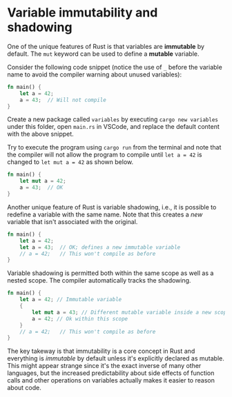 # Variable immutability and shadowing

One of the unique features of Rust is that variables are **immutable** by default. The `mut` keyword can be used to define a **mutable** variable.

Consider the following code snippet (notice the use of `_` before the variable name to avoid the compiler warning about unused variables):

```rust
fn main() {
    let a = 42;
    a = 43;  // Will not compile
}
```
Create a new package called `variables` by executing `cargo new variables` under this folder, open `main.rs` in VSCode, and replace the default content with the above snippet.

Try to execute the program using `cargo run` from the terminal and note that the compiler will not allow the program to compile until `let a = 42` is changed to `let mut a = 42` as shown below.

```rust
fn main() {
    let mut a = 42;
    a = 43;  // OK
}
```
Another unique feature of Rust is variable shadowing, i.e., it is possible to redefine a variable with the same name. Note that this creates a *new* variable that isn't associated with the original.

```rust
fn main() {
    let a = 42;
    let a = 43;  // OK; defines a new immutable variable
    // a = 42;   // This won't compile as before
}
```
Variable shadowing is permitted both within the same scope as well as a nested scope. The compiler automatically tracks the shadowing.

```rust
fn main() {
    let a = 42; // Immutable variable
    {
        let mut a = 43; // Different mutable variable inside a new scope
        a = 42; // Ok within this scope
    }
    // a = 42;   // This won't compile as before
}
```

The key takeway is that immutability is a core concept in Rust and everything is *immutable* by default unless it's explicitly declared as mutable. This might appear strange since it's the exact inverse of many other languages, but the increased predictability about side effects of function calls and other operations on variables actually makes it easier to reason about code.
